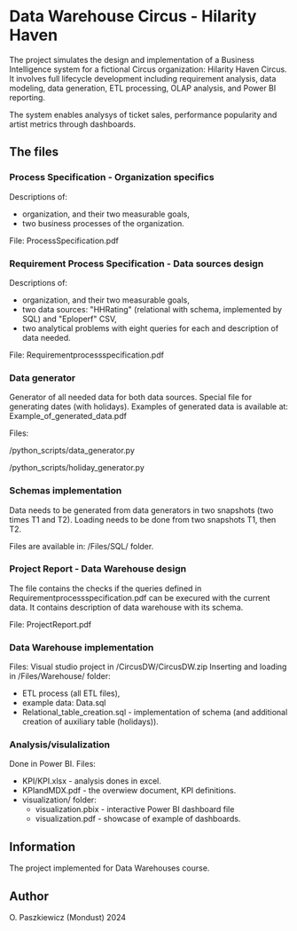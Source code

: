 # Data Warehouse Circus - Hilarity Haven
The project simulates the design and implementation of a Business Intelligence system for a fictional Circus organization: Hilarity Haven Circus. It involves full lifecycle development including requirement analysis, data modeling, data generation, ETL processing, OLAP analysis, and Power BI reporting.

The system enables analysys of ticket sales, performance popularity and artist metrics through dashboards.

## The files
### Process Specification - Organization specifics
Descriptions of:
- organization, and their two measurable goals,
- two business processes of the organization.

File: ProcessSpecification.pdf

### Requirement Process Specification - Data sources design
Descriptions of:
- organization, and their two measurable goals,
- two data sources: "HHRating" (relational with schema, implemented by SQL) and "Eploperf" CSV,
- two analytical problems with eight queries for each and description of data needed.

File: Requirementprocessspecification.pdf

### Data generator
Generator of all needed data for both data sources. Special file for generating dates (with holidays).
Examples of generated data is available at: Example_of_generated_data.pdf

Files: 

/python_scripts/data_generator.py

/python_scripts/holiday_generator.py

### Schemas implementation
Data needs to be generated from data generators in two snapshots (two times T1 and T2). Loading needs to be done from two snapshots T1, then T2.

Files are available in: /Files/SQL/ folder.

### Project Report - Data Warehouse design
The file contains the checks if the queries defined in Requirementprocessspecification.pdf can be execured with the current data.
It contains description of data warehouse with its schema.

File: ProjectReport.pdf

### Data Warehouse implementation
Files:
Visual studio project in /CircusDW/CircusDW.zip
Inserting and loading in /Files/Warehouse/ folder:
- ETL process (all ETL files),
- example data: Data.sql
- Relational_table_creation.sql - implementation of schema (and additional creation of auxiliary table (holidays)).

### Analysis/visulalization
Done in Power BI.
Files:
- KPI/KPI.xlsx - analysis dones in excel.
- KPIandMDX.pdf - the overwiew document, KPI definitions.
- visualization/ folder:
  - visualization.pbix - interactive Power BI dashboard file
  - visualization.pdf - showcase of example of dashboards. 

## Information
The project implemented for Data Warehouses course.

## Author
O. Paszkiewicz (Mondust)
2024
  

